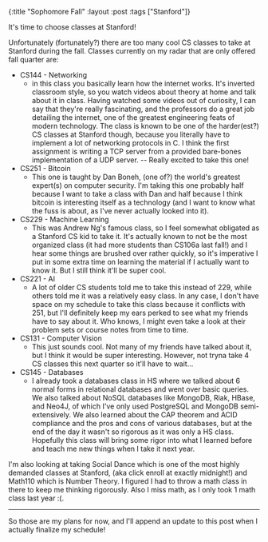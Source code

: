 {:title "Sophomore Fall"
 :layout :post 
 :tags ["Stanford"]}

It's time to choose classes at Stanford!

Unfortunately (fortunately?) there are too many cool CS classes to take at
Stanford during the fall. Classes currently on my radar that are only offered
fall quarter are:

- CS144 - Networking
  - in this class you basically learn how the internet works. It's inverted
      classroom style, so you watch videos about theory at home and talk about
      it in class. Having watched some videos out of curiosity, I can say that
      they're really fascinating, and the professors do a great job detailing
      the internet, one of the greatest engineering feats of modern technology.
      The class is known to be one of the harder(est?) CS classes at Stanford
      though, because you literally have to implement a lot of networking
      protocols in C. I think the first assignment is writing a TCP server from
      a provided bare-bones implementation of a UDP server. -- Really excited to
      take this one!
- CS251 - Bitcoin
  - This one is taught by Dan Boneh, (one of?) the world's greatest expert(s) on
      computer security. I'm taking this one probably half because I want to
      take a class with Dan and half because I think bitcoin is interesting
      itself as a technology (and I want to know what the fuss is about, as I've
      never actually looked into it).
- CS229 - Machine Learning
  - This was Andrew Ng's famous class, so I feel somewhat obligated as a
      Stanford CS kid to take it.  It's actually known to not be the most
      organized class (it had more students than CS106a last fall!) and I hear
      some things are brushed over rather quickly, so it's imperative I put in
      some extra time on learning the material if I actually want to know it.
      But I still think it'll be super cool.
- CS221 - AI
  - A lot of older CS students told me to take this instead of 229, while others
      told me it was a relatively easy class. In any case, I don't have space on
      my schedule to take this class because it conflicts with 251, but I'll
      definitely keep my ears perked to see what my friends have to say about
      it. Who knows, I might even take a look at their problem sets or course
      notes from time to time.
- CS131 - Computer Vision
  - This just sounds cool. Not many of my friends have talked about it, but I
      think it would be super interesting. However, not tryna take 4 CS classes
      this next quarter so it'll have to wait...
- CS145 - Databases
  - I already took a databases class in HS where we talked about 6 normal
      forms in relational databases and went over basic queries. We also talked
      about NoSQL databases like MongoDB, Riak, HBase, and Neo4J, of which I've
      only used PostgreSQL and MongoDB semi-extensively. We also learned about
      the CAP theorem and ACID compliance and the pros and cons of various
      databases, but at the end of the day it wasn't so rigorous as it was only
      a HS class. Hopefully this class will bring some rigor into what I learned
      before and teach me new things when I take it next year.

I'm also looking at taking Social Dance which is one of the most highly demanded
classes at Stanford, (aka click enroll at exactly midnight!) and Math110 which
is Number Theory. I figured I had to throw a math class in there to keep me
thinking rigorously. Also I miss math, as I only took 1 math class last year
:(.

<hr>

So those are my plans for now, and I'll append an update to this post when I
actually finalize my schedule!
